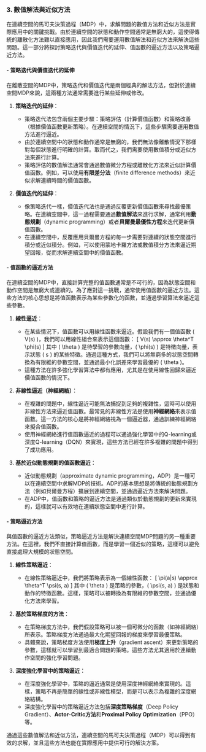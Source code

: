 ### 3. **數值解法與近似方法**

在連續空間的馬可夫決策過程（MDP）中，求解問題的數值方法和近似方法是實際應用中的關鍵挑戰。由於連續空間的狀態和動作空間通常是無窮大的，這使得傳統的離散化方法難以直接應用，因此我們需要運用數值解法和近似方法來解決這些問題。這一部分將探討策略迭代與價值迭代的延伸、值函數的逼近方法以及策略逼近方法。

#### - **策略迭代與價值迭代的延伸**

在離散空間的MDP中，策略迭代和價值迭代是兩個經典的解法方法，但對於連續空間MDP來說，這兩種方法通常需要進行某些延伸或修改。

1. **策略迭代的延伸**：
   - 策略迭代法包含兩個主要步驟：策略評估（計算價值函數）和策略改善（根據價值函數更新策略）。在連續空間的情況下，這些步驟需要運用數值方法進行逼近。
   - 由於連續空間中的狀態和動作通常是無窮的，我們無法像離散情況下那樣對每個狀態進行明確的計算。取而代之，我們需要使用數值積分或近似方法來進行計算。
   - 策略評估的數值解法通常會通過數值微分方程或離散化方法來近似計算價值函數。例如，可以使用**有限差分法**（finite difference methods）來近似求解連續時間的價值函數。

2. **價值迭代的延伸**：
   - 像策略迭代一樣，價值迭代法也是通過反覆更新價值函數來尋找最優策略。在連續空間中，這一過程需要通過**數值解法**來進行求解，通常利用**動態規劃**（dynamic programming）或者**貝爾曼最優性方程**來迭代更新價值函數。
   - 在連續空間中，反覆應用貝爾曼方程的每一步需要對連續的狀態空間進行積分或近似積分。例如，可以使用蒙地卡羅方法或數值積分方法來逼近期望回報，從而求解連續空間中的價值函數。

#### - **值函數的逼近方法**

在連續空間的MDP中，直接計算完整的值函數通常是不可行的，因為狀態空間和動作空間是無窮大或連續的。為了應對這一挑戰，通常使用值函數的逼近方法。這些方法的核心思想是將值函數表示為某些參數化的函數，並通過學習算法來逼近這些參數。

1. **線性逼近**：
   - 在某些情況下，值函數可以用線性函數來逼近。假設我們有一個值函數 \( V(s) \)，我們可以用線性組合來表示這個函數：
     \[
     V(s) \approx \theta^T \phi(s)
     \]
     其中 \( \theta \) 是待學習的參數向量，\( \phi(s) \) 是特徵向量，表示狀態 \( s \) 的某些特徵。通過這種方式，我們可以將無窮多的狀態空間轉換為有限維的參數空間，並通過最小化誤差來學習最優的 \( \theta \)。
   - 這種方法在許多強化學習算法中都有應用，尤其是在使用線性回歸來逼近價值函數的情況下。

2. **非線性逼近（神經網絡）**：
   - 在複雜的問題中，線性逼近可能無法捕捉到足夠的複雜性，這時可以使用非線性方法來逼近值函數。最常見的非線性方法是使用**神經網絡**來表示值函數。這一方法的核心是將神經網絡視為一個逼近器，通過訓練神經網絡來擬合值函數。
   - 使用神經網絡進行值函數逼近的過程可以通過強化學習中的Q-learning或深度Q-learning（DQN）來實現，這些方法已經在許多複雜的問題中得到了成功應用。

3. **基於近似動態規劃的值函數逼近**：
   - 近似動態規劃（approximate dynamic programming，ADP）是一種可以在連續空間中求解MDP的技術。ADP的基本思想是將傳統的動態規劃方法（例如貝爾曼方程）擴展到連續空間，並通過逼近方法來解決問題。
   - 在ADP中，值函數和策略的逼近方法是通過類似於動態規劃的更新來實現的，這樣就可以有效地在連續狀態空間中進行計算。

#### - **策略逼近方法**

與值函數的逼近方法類似，策略逼近方法是解決連續空間MDP問題的另一種重要方法。在這裡，我們不直接計算值函數，而是學習一個近似的策略，這樣可以避免直接處理大規模的狀態空間。

1. **線性策略逼近**：
   - 在線性策略逼近中，我們將策略表示為一個線性函數：
     \[
     \pi(a|s) \approx \theta^T \psi(s, a)
     \]
     其中 \( \theta \) 是策略的參數，\( \psi(s, a) \) 是狀態和動作的特徵函數。這樣，策略可以被轉換為有限維的參數空間，並通過優化方法來學習。

2. **基於策略梯度的方法**：
   - 在策略梯度方法中，我們假設策略可以被一個可微分的函數（如神經網絡）所表示。策略梯度方法通過最大化期望回報的梯度來學習最優策略。
   - 具體來說，策略梯度方法使用**梯度上升**（gradient ascent）來更新策略的參數，這樣就可以學習到最適合問題的策略。這些方法尤其適用於連續動作空間的強化學習問題。

3. **深度強化學習中的策略逼近**：
   - 在深度強化學習中，策略的逼近通常是使用深度神經網絡來實現的。這樣，策略不再是簡單的線性或非線性模型，而是可以表示為複雜的深度網絡結構。
   - 深度強化學習中的策略逼近方法包括**深度策略梯度**（Deep Policy Gradient）、**Actor-Critic方法**和**Proximal Policy Optimization**（PPO）等。

通過這些數值解法和近似方法，連續空間的馬可夫決策過程（MDP）可以得到有效的求解，並且這些方法也能在實際應用中提供可行的解決方案。